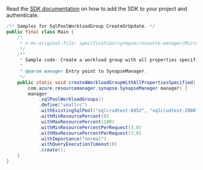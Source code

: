Read the [SDK documentation](https://github.com/Azure/azure-sdk-for-java/blob/azure-resourcemanager-synapse_1.0.0-beta.3/sdk/synapse/azure-resourcemanager-synapse/README.md) on how to add the SDK to your project and authenticate.

```java
/** Samples for SqlPoolWorkloadGroup CreateOrUpdate. */
public final class Main {
    /*
     * x-ms-original-file: specification/synapse/resource-manager/Microsoft.Synapse/stable/2021-06-01/examples/CreateOrUpdateSqlPoolWorkloadGroupMax.json
     */
    /**
     * Sample code: Create a workload group with all properties specified.
     *
     * @param manager Entry point to SynapseManager.
     */
    public static void createAWorkloadGroupWithAllPropertiesSpecified(
        com.azure.resourcemanager.synapse.SynapseManager manager) {
        manager
            .sqlPoolWorkloadGroups()
            .define("smallrc")
            .withExistingSqlPool("sqlcrudtest-6852", "sqlcrudtest-2080", "sqlcrudtest-9187")
            .withMinResourcePercent(0)
            .withMaxResourcePercent(100)
            .withMinResourcePercentPerRequest(3.0)
            .withMaxResourcePercentPerRequest(3.0)
            .withImportance("normal")
            .withQueryExecutionTimeout(0)
            .create();
    }
}
```
